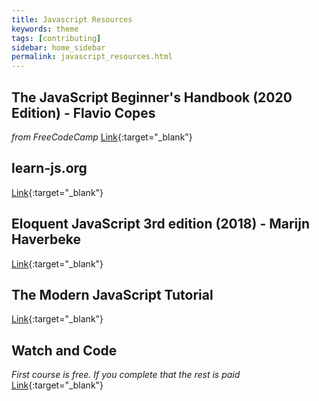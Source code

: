 ```yaml
---
title: Javascript Resources
keywords: theme
tags: [contributing]
sidebar: home_sidebar
permalink: javascript_resources.html
---
```


## The JavaScript Beginner's Handbook (2020 Edition) - Flavio Copes
*from FreeCodeCamp*
[Link](https://www.freecodecamp.org/news/the-complete-javascript-handbook-f26b2c71719c/){:target="_blank"}

## learn-js.org
[Link](https://www.learn-js.org/){:target="_blank"}

## Eloquent JavaScript 3rd edition (2018) - Marijn Haverbeke
[Link](https://eloquentjavascript.net/){:target="_blank"}

## The Modern JavaScript Tutorial
[Link](https://javascript.info/){:target="_blank"}

## Watch and Code
*First course is free. If you complete that the rest is paid*
[Link](https://watchandcode.com/){:target="_blank"}
